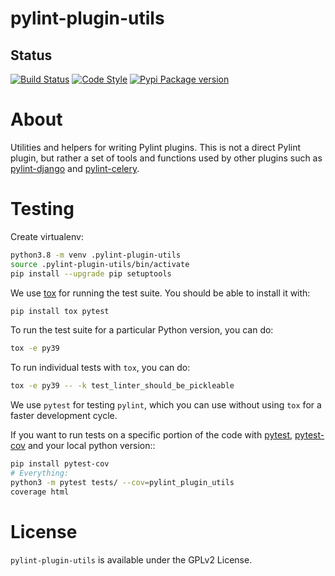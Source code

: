 # pylint-plugin-utils

## Status

[![Build Status](https://github.com/PyCQA/pylint-plugin-utils/actions/workflows/ci.yaml/badge.svg?branch=master)](https://github.com/PyCQA/pylint-plugin-utils/actions)
[![Code Style](https://img.shields.io/badge/code%20style-black-000000.svg)](https://github.com/ambv/black)
[![Pypi Package version](https://img.shields.io/pypi/v/pylint-plugin-utils.svg)](https://pypi.python.org/pypi/pylint-plugin-utils)

# About

Utilities and helpers for writing Pylint plugins. This is not a direct Pylint plugin, but rather a set of tools and functions used by other plugins such as [pylint-django](https://github.com/PyCQA/pylint-django) and [pylint-celery](https://github.com/PyCQA/pylint-celery).

# Testing
Create virtualenv:
```bash
python3.8 -m venv .pylint-plugin-utils
source .pylint-plugin-utils/bin/activate
pip install --upgrade pip setuptools
```

We use [tox](https://tox.readthedocs.io/en/latest/) for running the test suite. You should be able to install it with:
```bash
pip install tox pytest
```

To run the test suite for a particular Python version, you can do:
```bash
tox -e py39
```

To run individual tests with ``tox``, you can do:
```bash
tox -e py39 -- -k test_linter_should_be_pickleable
```

We use ``pytest`` for testing ``pylint``, which you can use without using ``tox`` for a faster development cycle.

If you want to run tests on a specific portion of the code with [pytest](https://docs.pytest.org/en/latest/), [pytest-cov](https://pypi.org/project/pytest-cov/) and your local python version::
```bash
pip install pytest-cov
# Everything:
python3 -m pytest tests/ --cov=pylint_plugin_utils
coverage html
```

# License

`pylint-plugin-utils` is available under the GPLv2 License.
